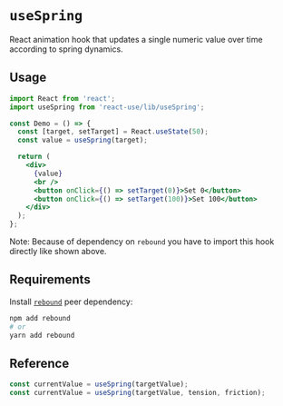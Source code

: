 # `useSpring`

React animation hook that updates a single numeric value over time according
to spring dynamics.

## Usage

```jsx
import React from 'react';
import useSpring from 'react-use/lib/useSpring';

const Demo = () => {
  const [target, setTarget] = React.useState(50);
  const value = useSpring(target);

  return (
    <div>
      {value}
      <br />
      <button onClick={() => setTarget(0)}>Set 0</button>
      <button onClick={() => setTarget(100)}>Set 100</button>
    </div>
  );
};
```

Note: Because of dependency on `rebound` you have to import this hook directly like shown above.

## Requirements

Install [`rebound`](https://github.com/facebook/rebound-js) peer dependency:

```bash
npm add rebound
# or
yarn add rebound
```

## Reference
<!-- eslint-skip -->
```js
const currentValue = useSpring(targetValue);
const currentValue = useSpring(targetValue, tension, friction);
```
